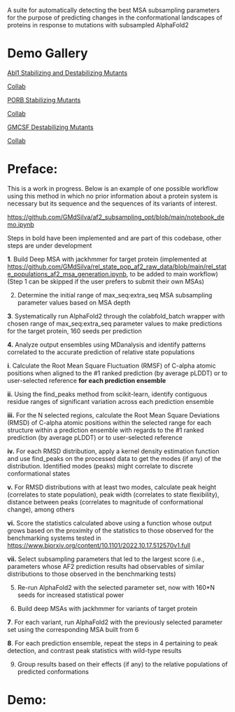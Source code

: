 A suite for automatically detecting the best MSA subsampling parameters for the purpose of predicting changes in the conformational landscapes of proteins in response to mutations with subsampled AlphaFold2


# Demo Gallery

[Abl1 Stabilizing and Destabilizing Mutants](https://github.com/GMdSilva/af2_subsampling_opt/blob/main/angra_abl1_mutants.ipynb)


[Collab](https://colab.research.google.com/drive/16O0TEahaPXNPzIZ_IbjyP235Kdrf4ddO#scrollTo=mXsbwGcAO5Eq&uniqifier=1)


[PORB Stabilizing Mutants](https://github.com/GMdSilva/af2_subsampling_opt/blob/main/angra_porb_mutants.ipynb)


[Collab](https://colab.research.google.com/drive/1t3vlHNad7YJOsGvlKwI6frQRdAV_maEK?authuser=1#scrollTo=F3jUlLQP0rj-)


[GMCSF Destabilizing Mutants](https://github.com/GMdSilva/af2_subsampling_opt/blob/main/angra_gmcsf_mutants.ipynb)


[Collab](https://colab.research.google.com/drive/1J2OhtToXzHA7c8ISZqKjENE0advXVVyt?authuser=1#scrollTo=N3UN6zg2Im0l)

# Preface:

This is a work in progress. Below is an example of one possible workflow using this method in which no prior information about a protein system is necessary but its sequence and the sequences of its variants of interest.

https://github.com/GMdSilva/af2_subsampling_opt/blob/main/notebook_demo.ipynb

Steps in bold have been implemented and are part of this codebase, other steps are under development

**1**. Build Deep MSA with jackhmmer for target protein (implemented at https://github.com/GMdSilva/rel_state_pop_af2_raw_data/blob/main/rel_state_populations_af2_msa_generation.ipynb, to be added to main workflow)
   (Step 1 can be skipped if the user prefers to submit their own MSAs)
   
2. Determine the initial range of max_seq:extra_seq MSA subsampling parameter values based on MSA depth 

**3**. Systematically run AlphaFold2 through the colabfold_batch wrapper with chosen range of max_seq:extra_seq parameter values to make predictions for the target protein, 160 seeds per prediction

**4.** Analyze output ensembles using MDanalysis and identify patterns correlated to the accurate prediction of relative state populations

   **i**. Calculate the Root Mean Square Fluctuation (RMSF) of C-alpha atomic positions when aligned to the #1 ranked prediction (by average pLDDT) or to user-selected reference **for each prediction ensemble**
   
   **ii.** Using the find_peaks method from scikit-learn, identify contiguous residue ranges of significant variation across each prediction ensemble
   
   **iii.** For the N selected regions, calculate the Root Mean Square Deviations (RMSD) of C-alpha atomic positions within the selected range for each structure within a prediction ensemble with regards to the #1 ranked prediction (by average pLDDT) or to user-selected reference
   
   **iv.** For each RMSD distribution, apply a kernel density estimation function and use find_peaks on the processed data to get the modes (if any) of the distribution. Identified modes (peaks) might correlate to discrete conformational states
   
   **v.** For RMSD distributions with at least two modes, calculate peak height (correlates to state population), peak width (correlates to state flexibility), distance between peaks (correlates to magnitude of conformational change), among others
   
   **vi.** Score the statistics calculated above using a function whose output grows based on the proximity of the statistics to those observed for the benchmarking systems tested in https://www.biorxiv.org/content/10.1101/2022.10.17.512570v1.full
   
   **vii.** Select subsampling parameters that led to the largest score (i.e., parameters whose AF2 prediction results had observables of similar distributions to those observed in the benchmarking tests)
   
5. Re-run AlphaFold2 with the selected parameter set, now with 160*N seeds for increased statistical power

6. Build deep MSAs with jackhmmer for variants of target protein
   
**7**. For each variant, run AlphaFold2 with the previously selected parameter set using the corresponding MSA built from 6
   
**8**. For each prediction ensemble, repeat the steps in 4 pertaining to peak detection, and contrast peak statistics with wild-type results
    
9. Group results based on their effects (if any) to the relative populations of predicted conformations

# Demo:
